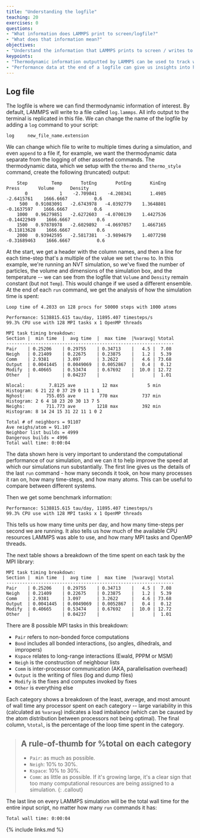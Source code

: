 ```yaml
---
title: "Understanding the logfile"
teaching: 20
exercises: 0
questions:
- "What information does LAMMPS print to screen/logfile?"
- "What does that information mean?"
objectives:
- "Understand the information that LAMMPS prints to screen / writes to the logfile before, during, and after a simulation."
keypoints:
- "Thermodynamic information outputted by LAMMPS can be used to track whether a simulations is running OK."
- "Performance data at the end of a logfile can give us insights into how to make a simulation faster."
---
```


## Log file

The logfile is where we can find thermodynamic information of interest.
By default, LAMMPS will write to a file called `log.lammps`.
All info output to the terminal is replicated in this file.
We can change the name of the logfile by adding a `log` command to your script:

```
log     new_file_name.extension
```

We can change which file to write to multiple times during a simulation, and even `append` to a file if, for example,
we want the thermodynamic data separate from the logging of other assorted commands.
The thermodynamic data, which we setup with the `thermo` and `thermo_style` command, create the following (truncated) output:

```
    Step         Temp       TotEng       PotEng       KinEng        Press       Volume      Density
       0            1    -2.709841    -4.208341       1.4985   -2.6415761    1666.6667          0.6
     500   0.91083091   -2.6743978   -4.0392779    1.3648801   -0.1637597    1666.6667          0.6
    1000   0.96279851   -2.6272603   -4.0700139    1.4427536  -0.14422949    1666.6667          0.6
    1500   0.97878978   -2.6029892   -4.0697057    1.4667165  -0.11813628    1666.6667          0.6
    2000   0.93942595   -2.5817381   -3.9894679    1.4077298  -0.31689463    1666.6667          0.6
```

At the start, we get a header with the column names, and then a line for each time-step that's a multiple of the value we set `thermo` to.
In this example, we're running an NVT simulation, so we've fixed the number of particles, the volume and dimensions of the simulation box, and the temperature
-- we can see from the logfile that `Volume` and `Density` remain constant (but not `Temp`).
This would change if we used a different ensemble.
At the end of each `run` command, we get the analysis of how the simulation time is spent:

```
Loop time of 4.2033 on 128 procs for 50000 steps with 1000 atoms

Performance: 5138815.615 tau/day, 11895.407 timesteps/s
99.3% CPU use with 128 MPI tasks x 1 OpenMP threads

MPI task timing breakdown:
Section |  min time  |  avg time  |  max time  |%varavg| %total
---------------------------------------------------------------
Pair    | 0.25206    | 0.29755    | 0.34713    |   4.5 |  7.08
Neigh   | 0.21409    | 0.22675    | 0.23875    |   1.2 |  5.39
Comm    | 2.9381     | 3.097      | 3.2622     |   4.6 | 73.68
Output  | 0.0041445  | 0.0049069  | 0.0052867  |   0.4 |  0.12
Modify  | 0.40665    | 0.53474    | 0.67692    |  10.0 | 12.72
Other   |            | 0.04237    |            |       |  1.01

Nlocal:         7.8125 ave          12 max           5 min
Histogram: 6 21 22 0 37 29 0 11 1 1
Nghost:        755.055 ave         770 max         737 min
Histogram: 2 6 4 18 23 20 30 13 7 5
Neighs:        711.773 ave        1218 max         392 min
Histogram: 8 14 24 15 31 22 11 1 0 2

Total # of neighbors = 91107
Ave neighs/atom = 91.107
Neighbor list builds = 4999
Dangerous builds = 4996
Total wall time: 0:00:04
```

The data shown here is very important to understand the computational performance of our simulation,
and we can it to help improve the speed at which our simulations run substantially.
The first line gives us the details of the last `run` command - how many seconds it took, on how many processes it ran on, how many time-steps, and how many atoms.
This can be useful to compare between different systems.

Then we get some benchmark information:

```
Performance: 5138815.615 tau/day, 11895.407 timesteps/s
99.3% CPU use with 128 MPI tasks x 1 OpenMP threads
```

This tells us how many time units per day, and how many time-steps per second we are running.
 It also tells us how much of the available CPU resources LAMMPS was able to use, and how many MPI tasks and OpenMP threads.

The next table shows a breakdown of the time spent on each task by the MPI library:

```
MPI task timing breakdown:
Section |  min time  |  avg time  |  max time  |%varavg| %total
---------------------------------------------------------------
Pair    | 0.25206    | 0.29755    | 0.34713    |   4.5 |  7.08
Neigh   | 0.21409    | 0.22675    | 0.23875    |   1.2 |  5.39
Comm    | 2.9381     | 3.097      | 3.2622     |   4.6 | 73.68
Output  | 0.0041445  | 0.0049069  | 0.0052867  |   0.4 |  0.12
Modify  | 0.40665    | 0.53474    | 0.67692    |  10.0 | 12.72
Other   |            | 0.04237    |            |       |  1.01
```

There are 8 possible MPI tasks in this breakdown:

 - `Pair` refers to non-bonded force computations
 - `Bond` includes all bonded interactions, (so angles, dihedrals, and impropers)
 - `Kspace` relates to long-range interactions (Ewald, PPPM or MSM)
 - `Neigh` is the construction of neighbour lists
 - `Comm` is inter-processor communication (AKA, parallelisation overhead)
 - `Output` is the writing of files (log and dump files)
 - `Modify` is the fixes and computes invoked by fixes
 - `Other` is everything else

Each category shows a breakdown of the least, average, and most amount of wall time any processor spent on each category
 -- large variability in this (calculated as `%varavg`) indicates a load imbalance (which can be caused by the atom distribution between processors not being optimal).
 The final column, `%total`, is the percentage of the loop time spent in the category.

> ## A rule-of-thumb for %total on each category
>   - `Pair`: as much as possible.
>   - `Neigh`: 10% to 30%.
>   - `Kspace`: 10% to 30%.
>   - `Comm`: as little as possible. If it's growing large, it's a clear sign that too many computational resources are being assigned to a simulation.
{: .callout}

The last line on every LAMMPS simulation will be the total wall time for the entire input script, no matter how many `run` commands it has:

```
Total wall time: 0:00:04
```

{% include links.md %}
